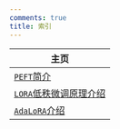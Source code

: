 ```yaml
---
comments: true
title: 索引
---
```


| 主页                                               |
| -------------------------------------------------- |
| [`PEFT`简介](./peft_tour/peft_tour.md)             |
| [`LORA`低秩微调原理介绍](./lora_tour/lora_tour.md) |
| [`AdaLoRA`介绍](./adalora_tour/adalora_tour.md)    |
